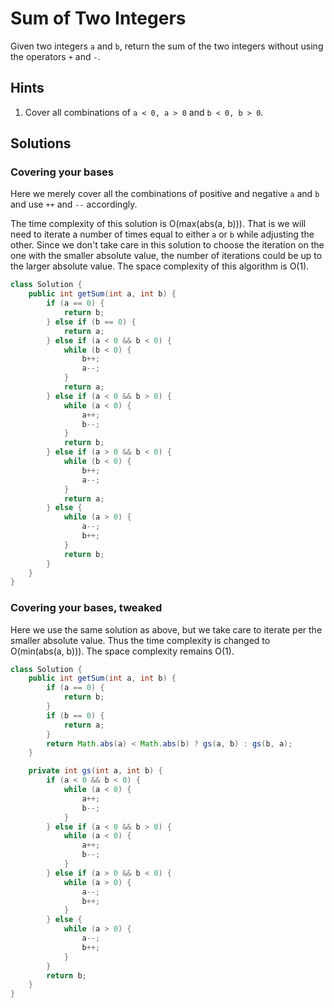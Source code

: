 # Sum of Two Integers

Given two integers `a` and `b`, return the sum of the two integers without
using the operators `+` and `-`.

## Hints

1. Cover all combinations of `a < 0, a > 0` and `b < 0, b > 0`.

## Solutions

### Covering your bases

Here we merely cover all the combinations of positive and negative `a` and
`b` and use `++` and `--` accordingly.

The time complexity of this solution is O(max(abs(a, b))). That is we will
need to iterate a number of times equal to either `a` or `b` while adjusting
the other. Since we don't take care in this solution to choose the iteration
on the one with the smaller absolute value, the number of iterations could be
up to the larger absolute value. The space complexity of this algorithm is
O(1).

```java
class Solution {
    public int getSum(int a, int b) {
        if (a == 0) {
            return b;
        } else if (b == 0) {
            return a;
        } else if (a < 0 && b < 0) {
            while (b < 0) {
                b++;
                a--;
            }
            return a;
        } else if (a < 0 && b > 0) {
            while (a < 0) {
                a++;
                b--;
            }
            return b;
        } else if (a > 0 && b < 0) {
            while (b < 0) {
                b++;
                a--;
            }
            return a;
        } else {
            while (a > 0) {
                a--;
                b++;
            }
            return b;
        }
    }
}
```

### Covering your bases, tweaked

Here we use the same solution as above, but we take care to iterate per the
smaller absolute value. Thus the time complexity is changed to
O(min(abs(a, b))). The space complexity remains O(1).

```java
class Solution {
    public int getSum(int a, int b) {
        if (a == 0) {
            return b;
        }
        if (b == 0) {
            return a;
        }
        return Math.abs(a) < Math.abs(b) ? gs(a, b) : gs(b, a);
    }

    private int gs(int a, int b) {
        if (a < 0 && b < 0) {
            while (a < 0) {
                a++;
                b--;
            }
        } else if (a < 0 && b > 0) {
            while (a < 0) {
                a++;
                b--;
            }
        } else if (a > 0 && b < 0) {
            while (a > 0) {
                a--;
                b++;
            }
        } else {
            while (a > 0) {
                a--;
                b++;
            }
        }
        return b;
    }
}
```
